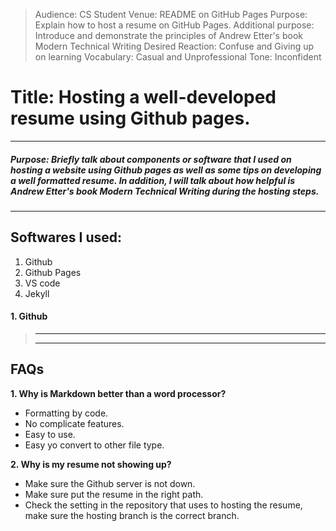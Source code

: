 > Audience: CS Student
> Venue: README on GitHub Pages
> Purpose: Explain how to host a resume on GitHub Pages.
> Additional purpose: Introduce and demonstrate the principles of Andrew Etter's book Modern Technical Writing
> Desired Reaction: Confuse and Giving up on learning
> Vocabulary: Casual and Unprofessional
> Tone: Inconfident

# Title: Hosting a well-developed resume using Github pages.
-- --
##### Purpose: Briefly talk about components or software that I used on hosting a website using Github pages as well as some tips on developing a well formatted resume. In addition, I will talk about how helpful is _Andrew Etter's book Modern Technical Writing_ during the hosting steps.
-- --
## Softwares I used:
1. Github
2. Github Pages
3. VS code
4. Jekyll

#### 1. Github
>-- --
> 
>-- --

## FAQs
**1. Why is Markdown better than a word processor?**
   - Formatting by code.
   - No complicate features.
   - Easy to use.
   - Easy yo convert to other file type.

**2. Why is my resume not showing up?**
   - Make sure the Github server is not down.
   - Make sure put the resume in the right path.
   - Check the setting in the repository that uses to hosting the resume, make sure the hosting branch is the correct branch.